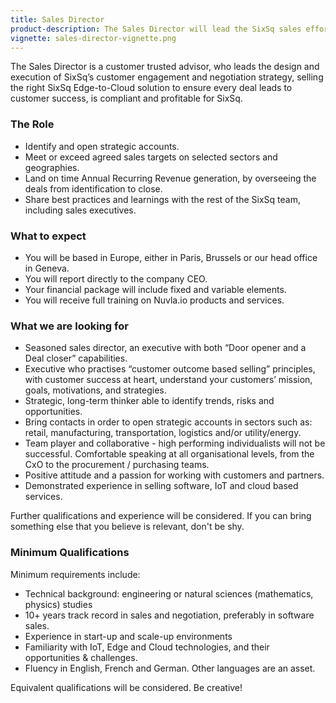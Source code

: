 ```yaml
---
title: Sales Director
product-description: The Sales Director will lead the SixSq sales effort, working closely with SixSq CEO and interact with Ekinops's (parent company) world-wide sales team.
vignette: sales-director-vignette.png
---
```


The Sales Director is a customer trusted advisor, who leads the design and execution of SixSq’s customer engagement and negotiation strategy, selling the right SixSq Edge-to-Cloud solution to ensure every deal leads to customer success, is compliant and profitable for SixSq.

### The Role

  * Identify and open strategic accounts.
  * Meet or exceed agreed sales targets on selected sectors and geographies.
  * Land on time Annual Recurring Revenue generation, by overseeing the deals from identification to close.
  * Share best practices and learnings with the rest of the SixSq team, including sales executives.


### What to expect

  * You will be based in Europe, either in Paris, Brussels or our head office in Geneva.
  * You will report directly to the company CEO.
  * Your financial package will include fixed and variable elements. 
  * You will receive full training on Nuvla.io products and services.


### What we are looking for 

  * Seasoned sales director, an executive with both “Door opener and a Deal closer” capabilities.
  * Executive who practises “customer outcome based selling” principles, with customer success at heart, understand your customers’ mission, goals, motivations, and strategies.
  * Strategic, long-term thinker able to identify trends, risks and opportunities.
  * Bring contacts in order to open strategic accounts in sectors such as: retail, manufacturing, transportation, logistics and/or utility/energy. 
  * Team player and collaborative - high performing individualists will not be successful. Comfortable speaking at all organisational levels, from the CxO to the procurement / purchasing teams. 
  * Positive attitude and a passion for working with customers and partners.
  * Demonstrated experience in selling software, IoT and cloud based services.

Further qualifications and experience will be considered. If you can bring something else that you believe is relevant, don't be shy.


### Minimum Qualifications 

Minimum requirements include:

  * Technical background: engineering or natural sciences (mathematics, physics) studies
  * 10+ years track record in sales and negotiation, preferably in software sales.
  * Experience in start-up and scale-up environments
  * Familiarity with IoT, Edge and Cloud technologies, and their opportunities & challenges.
  * Fluency in English, French and German. Other languages are an asset.

Equivalent qualifications will be considered.  Be creative!
